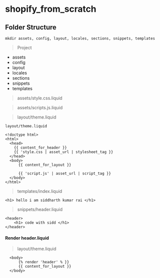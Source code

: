 # shopify_from_scratch
## Folder Structure
```terminal
mkdir assets, config, layout, locales, sections, snippets, templates
```
> Project
- assets
- config
- layout
- locales
- sections
- snippets
- templates

> assets/style.css.liquid

> assets/scripts.js.liquid

> layout/theme.liquid
```liquid
layout/theme.liquid

<!doctype html>
<html>
  <head>
    {{ content_for_header }}
    {{ 'style.css | asset_url | stylesheet_tag }}
  </head>
  <body>
      {{ content_for_layout }}

      {{ 'script.js' | asset_url | script_tag }}
  </body>
</html>
```
> templates/index.liquid
```liquid
<h1> hello i am siddharth kumar rai </h1>
```
> snippets/header.liquid
```liquid
<header>
    <h1> code with sidd </h1>
</header>
```
#### Render header.liquid
> layout/theme.liquid
```liquid
  <body>
      {% render 'header' % }}
      {{ content_for_layout }}
  </body>
```





